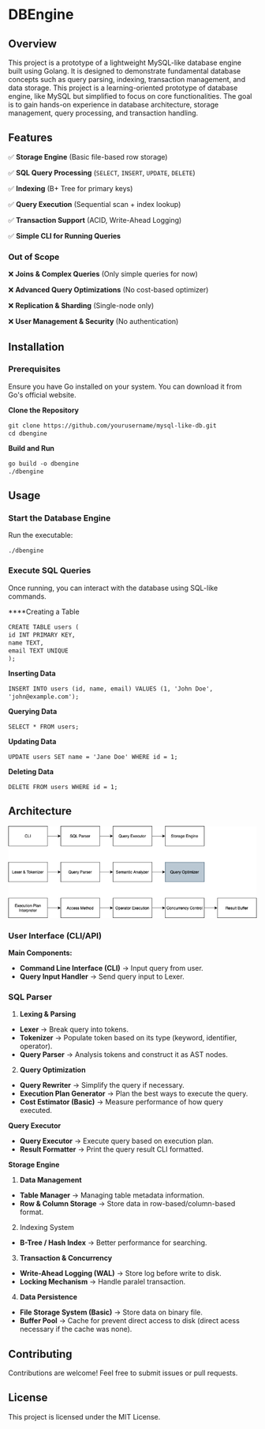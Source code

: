# DBEngine

## Overview
This project is a prototype of a lightweight MySQL-like database engine built using Golang. It is designed to demonstrate fundamental database concepts such as query parsing, indexing, transaction management, and data storage. This project is a learning-oriented prototype of database engine, like MySQL but simplified to focus on core functionalities. The goal is to gain hands-on experience in database architecture, storage management, query processing, and transaction handling.

## Features
✅ **Storage Engine** (Basic file-based row storage)

✅ **SQL Query Processing** (`SELECT`, `INSERT`, `UPDATE`, `DELETE`)

✅ **Indexing** (B+ Tree for primary keys)

✅ **Query Execution** (Sequential scan + index lookup)

✅ **Transaction Support** (ACID, Write-Ahead Logging)

✅ **Simple CLI for Running Queries**

### Out of Scope

❌ **Joins & Complex Queries** (Only simple queries for now)

❌ **Advanced Query Optimizations** (No cost-based optimizer)

❌ **Replication & Sharding** (Single-node only)

❌ **User Management & Security** (No authentication)

## Installation

### Prerequisites

Ensure you have Go installed on your system. You can download it from Go's official website.

**Clone the Repository**
```
git clone https://github.com/yourusername/mysql-like-db.git
cd dbengine
```

**Build and Run**

```
go build -o dbengine
./dbengine
```

## Usage

### Start the Database Engine

Run the executable:
```
./dbengine
```

### Execute SQL Queries

Once running, you can interact with the database using SQL-like commands.

****Creating a Table
```
CREATE TABLE users (
id INT PRIMARY KEY,
name TEXT,
email TEXT UNIQUE
);
```

**Inserting Data**
```
INSERT INTO users (id, name, email) VALUES (1, 'John Doe', 'john@example.com');
```

**Querying Data**
```
SELECT * FROM users;
```

**Updating Data**

```
UPDATE users SET name = 'Jane Doe' WHERE id = 1;
```

**Deleting Data**

```
DELETE FROM users WHERE id = 1;
```

## Architecture

![image info](./docs/dbengine.png)

### User Interface (CLI/API)

**Main Components:**

- **Command Line Interface (CLI)** → Input query from user.
- **Query Input Handler** → Send query input to Lexer.

### SQL Parser

1. **Lexing & Parsing**
- **Lexer** → Break query into tokens.
- **Tokenizer** → Populate token based on its type (keyword, identifier, operator).
- **Query Parser** → Analysis tokens and construct it as AST nodes.
2. **Query Optimization**
- **Query Rewriter** → Simplify the query if necessary.
- **Execution Plan Generator** → Plan the best ways to execute the query.
- **Cost Estimator (Basic)** → Measure performance of how query executed.

**Query Executor**

- **Query Executor** → Execute query based on execution plan.
- **Result Formatter** → Print the query result CLI formatted.

**Storage Engine**

1. **Data Management**
- **Table Manager** → Managing table metadata information.
- **Row & Column Storage** → Store data in row-based/column-based format.
2. Indexing System
- **B-Tree / Hash Index** → Better performance for searching.
3. **Transaction & Concurrency**
- **Write-Ahead Logging (WAL)** → Store log before write to disk.
- **Locking Mechanism** → Handle paralel transaction.
4. **Data Persistence**
- **File Storage System (Basic)** → Store data on binary file.
- **Buffer Pool** → Cache for prevent direct access to disk (direct acess necessary if the cache was none).

## Contributing

Contributions are welcome! Feel free to submit issues or pull requests.

## License

This project is licensed under the MIT License.
